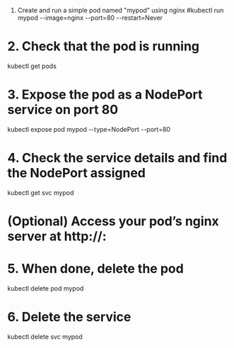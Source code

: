 

 1. Create and run a simple pod named "mypod" using nginx
#kubectl run mypod --image=nginx --port=80 --restart=Never

# 2. Check that the pod is running
kubectl get pods

# 3. Expose the pod as a NodePort service on port 80
kubectl expose pod mypod --type=NodePort --port=80

# 4. Check the service details and find the NodePort assigned
kubectl get svc mypod

# (Optional) Access your pod’s nginx server at http://<Node-IP>:<NodePort>

# 5. When done, delete the pod
kubectl delete pod mypod

# 6. Delete the service
kubectl delete svc mypod
